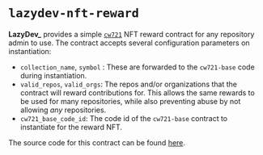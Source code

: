 # `lazydev-nft-reward`

**LazyDev\_** provides a simple [`cw721`] NFT reward contract for any repository admin to use. The contract accepts several configuration parameters on instantiation:

- `collection_name`, `symbol` : These are forwarded to the `cw721-base` code during instantiation.
- `valid_repos`, `valid_orgs`: The repos and/or organizations that the contract will reward contributions for. This allows the same rewards to be used for many repositories, while also preventing abuse by not allowing *any* repositories.
- `cw721_base_code_id`: The code id of the `cw721-base` contract to instantiate for the reward NFT.

The source code for this contract can be found [here](https://github.com/dayiogullari/lazydev/blob/main/cosmwasm/reward/nft/).

[`cw721`]: https://github.com/CosmWasm/cw-plus/blob/main/packages/cw20/README.md
